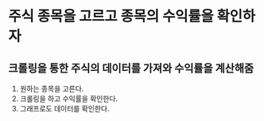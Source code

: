 # 주식 종목을 고르고 종목의 수익률을 확인하자

## 크롤링을 통한 주식의 데이터를 가져와 수익률을 계산해줌

1. 원하는 종목을 고른다.
2. 크롤링을 하고 수익률을 확인한다.
3. 그래프로도 데이터를 확인한다.
